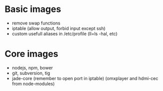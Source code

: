 
Basic images
============
- remove swap functions
- iptable (allow output, forbid input except ssh)
- custom usefull aliases in /etc/profile (ll=ls -hal, etc)

Core images
===========
- nodejs, npm, bower
- git, subversion, tig
- jade-core (remember to open port in iptable) (omxplayer and hdmi-cec from node-modules)
